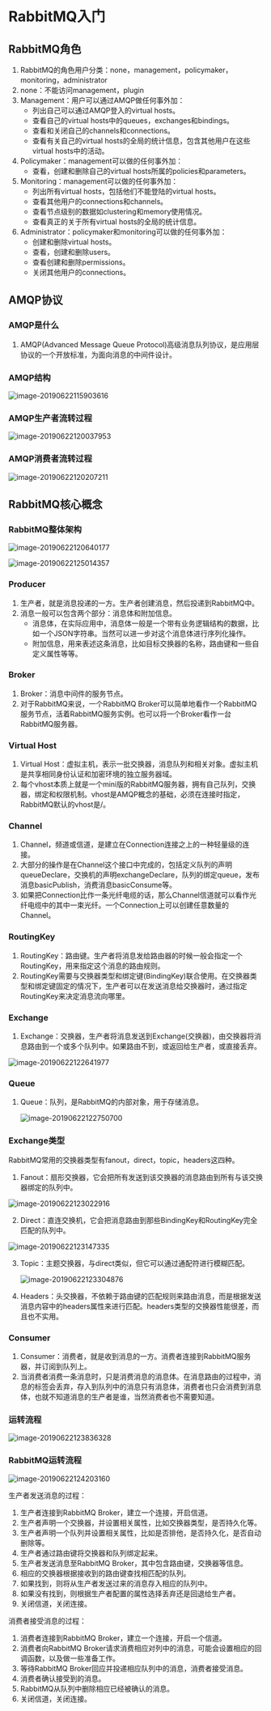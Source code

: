 # RabbitMQ入门

## RabbitMQ角色

1. RabbitMQ的角色用户分类：none，management，policymaker，monitoring，administrator
2. none：不能访问management，plugin
3. Management：用户可以通过AMQP做任何事外加：
   * 列出自己可以通过AMQP登入的virtual hosts。
   * 查看自己的virtual hosts中的queues，exchanges和bindings。
   * 查看和关闭自己的channels和connections。
   * 查看有关自己的virtual hosts的全局的统计信息，包含其他用户在这些virtual hosts中的活动。
4. Policymaker：management可以做的任何事外加：
   * 查看，创建和删除自己的virtual hosts所属的policies和parameters。
5. Monitoring：management可以做的任何事外加：
   * 列出所有virtual hosts，包括他们不能登陆的virtual hosts。
   * 查看其他用户的connections和channels。
   * 查看节点级别的数据如clustering和memory使用情况。
   * 查看真正的关于所有virtual hosts的全局的统计信息。
6. Administrator：policymaker和monitoring可以做的任何事外加：
   * 创建和删除virtual hosts。
   * 查看，创建和删除users。
   * 查看创建和删除permissions。
   * 关闭其他用户的connections。

## AMQP协议

### AMQP是什么

1. AMQP(Advanced Message Queue Protocol)高级消息队列协议，是应用层协议的一个开放标准，为面向消息的中间件设计。

### AMQP结构

![image-20190622115903616](assets/image-20190622115903616.png)

### AMQP生产者流转过程

![image-20190622120037953](assets/image-20190622120037953.png)

### AMQP消费者流转过程

![image-20190622120207211](assets/image-20190622120207211.png)

## RabbitMQ核心概念

### RabbitMQ整体架构

![image-20190622120640177](assets/image-20190622120640177.png)

![image-20190622125014357](assets/image-20190622125014357.png)

### Producer

1. 生产者，就是消息投递的一方。生产者创建消息，然后投递到RabbitMQ中。
2. 消息一般可以包含两个部分：消息体和附加信息。
   * 消息体，在实际应用中，消息体一般是一个带有业务逻辑结构的数据，比如一个JSON字符串。当然可以进一步对这个消息体进行序列化操作。
   * 附加信息，用来表述这条消息，比如目标交换器的名称，路由键和一些自定义属性等等。

### Broker

1. Broker：消息中间件的服务节点。
2. 对于RabbitMQ来说，一个RabbitMQ Broker可以简单地看作一个RabbitMQ服务节点，活着RabbitMQ服务实例。也可以将一个Broker看作一台RabbitMQ服务器。

### Virtual Host

1. Virtual Host：虚拟主机，表示一批交换器，消息队列和相关对象。虚拟主机是共享相同身份认证和加密环境的独立服务器域。
2. 每个vhost本质上就是一个mini版的RabbitMQ服务器，拥有自己队列，交换器，绑定和权限机制。vhost是AMQP概念的基础，必须在连接时指定，RabbitMQ默认的vhost是/。

### Channel

1. Channel，频道或信道，是建立在Connection连接之上的一种轻量级的连接。
2. 大部分的操作是在Channel这个接口中完成的，包括定义队列的声明queueDeclare，交换机的声明exchangeDeclare，队列的绑定queue，发布消息basicPublish，消费消息basicConsume等。
3. 如果把Connection比作一条光纤电缆的话，那么Channel信道就可以看作光纤电缆中的其中一束光纤。一个Connection上可以创建任意数量的Channel。

### RoutingKey

1. RoutingKey：路由键。生产者将消息发给路由器的时候一般会指定一个RoutingKey，用来指定这个消息的路由规则。
2. RoutingKey需要与交换器类型和绑定键(BindingKey)联合使用。在交换器类型和绑定键固定的情况下，生产者可以在发送消息给交换器时，通过指定RoutingKey来决定消息流向哪里。

### Exchange

1. Exchange：交换器，生产者将消息发送到Exchange(交换器)，由交换器将消息路由到一个或多个队列中。如果路由不到，或返回给生产者，或直接丢弃。

![image-20190622122641977](assets/image-20190622122641977.png)

### Queue

1. Queue：队列，是RabbitMQ的内部对象，用于存储消息。

   ![image-20190622122750700](assets/image-20190622122750700.png)

### Exchange类型

RabbitMQ常用的交换器类型有fanout，direct，topic，headers这四种。

1. Fanout：扇形交换器，它会把所有发送到该交换器的消息路由到所有与该交换器绑定的队列中。

![image-20190622123022916](assets/image-20190622123022916.png)

2. Direct：直连交换机，它会把消息路由到那些BindingKey和RoutingKey完全匹配的队列中。

![image-20190622123147335](assets/image-20190622123147335.png)

3. Topic：主题交换器，与direct类似，但它可以通过通配符进行模糊匹配。

   ![image-20190622123304876](assets/image-20190622123304876.png)

4. Headers：头交换器，不依赖于路由键的匹配规则来路由消息，而是根据发送消息内容中的headers属性来进行匹配。headers类型的交换器性能很差，而且也不实用。

### Consumer

1. Consumer：消费者，就是收到消息的一方。消费者连接到RabbitMQ服务器，并订阅到队列上。
2. 当消费者消费一条消息时，只是消费消息的消息体。在消息路由的过程中，消息的标签会丢弃，存入到队列中的消息只有消息体，消费者也只会消费到消息体，也就不知道消息的生产者是谁，当然消费者也不需要知道。

### 运转流程

![image-20190622123836328](assets/image-20190622123836328.png)

### RabbitMQ运转流程

![image-20190622124203160](assets/image-20190622124203160.png)

生产者发送消息的过程：

1. 生产者连接到RabbitMQ Broker，建立一个连接，开启信道。
2. 生产者声明一个交换器，并设置相关属性，比如交换器类型，是否持久化等。
3. 生产者声明一个队列并设置相关属性，比如是否排他，是否持久化，是否自动删除等。
4. 生产者通过路由键将交换器和队列绑定起来。
5. 生产者发送消息至RabbitMQ Broker，其中包含路由键，交换器等信息。
6. 相应的交换器根据接收到的路由键查找相匹配的队列。
7. 如果找到，则将从生产者发送过来的消息存入相应的队列中。
8. 如果没有找到，则根据生产者配置的属性选择丢弃还是回退给生产者。
9. 关闭信道，关闭连接。

消费者接受消息的过程：

1. 消费者连接到RabbitMQ Broker，建立一个连接，开启一个信道。
2. 消费者向RabbitMQ Broker请求消费相应对列中的消息，可能会设置相应的回调函数，以及做一些准备工作。
3. 等待RabbitMQ Broker回应并投递相应队列中的消息，消费者接受消息。
4. 消费者确认接受到的消息。
5. RabbitMQ从队列中删除相应已经被确认的消息。
6. 关闭信道，关闭连接。

